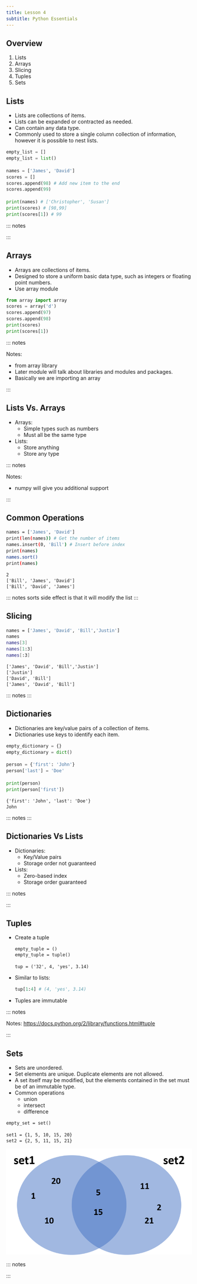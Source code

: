 ```yaml
---
title: Lesson 4
subtitle: Python Essentials
---
```


## Overview

1. Lists
1. Arrays
1. Slicing
1. Tuples
1. Sets

## Lists

- Lists are collections of items.
- Lists can be expanded or contracted as needed.
- Can contain any data type.
- Commonly used to store a single column collection of information, however it is possible to nest lists.

```python
empty_list = []
empty_list = list()

names = ['James', 'David']
scores = []
scores.append(98) # Add new item to the end
scores.append(99)

print(names) # ['Christopher', 'Susan']
print(scores) # [98,99]
print(scores[1]) # 99
```

::: notes

:::

## Arrays

* Arrays are collections of items.
* Designed to store a uniform basic data type, such as integers or floating point numbers.
* Use array module

```python
from array import array
scores = array('d')
scores.append(97)
scores.append(98)
print(scores)
print(scores[1])

```

::: notes

Notes:
- from array library
- Later module will talk about libraries and modules and packages.
- Basically we are importing an array

:::

## Lists Vs. Arrays

* Arrays:
  * Simple types such as numbers
  * Must all be the same type
* Lists:
  * Store anything
  * Store any type

::: notes

Notes:
- numpy will give you additional support

:::

## Common Operations

```bash
names = ['James', 'David']
print(len(names)) # Get the number of items
names.insert(0, 'Bill') # Insert before index
print(names)
names.sort()
print(names)
```

```
2
['Bill', 'James', 'David']
['Bill', 'David', 'James']
```

::: notes
sorts side effect is that it will modify the list
:::

## Slicing

```bash
names = ['James', 'David', 'Bill','Justin']
names
names[3]
names[1:3]
names[:3]
```

```
['James', 'David', 'Bill','Justin']
['Justin']
['David', 'Bill']
['James', 'David', 'Bill']
```

::: notes
:::

## Dictionaries

- Dictionaries are key/value pairs of a collection of items.
- Dictionaries use keys to identify each item.

```python
empty_dictionary = {}
empty_dictionary = dict()

person = {'first': 'John'}
person['last'] = 'Doe'

print(person)
print(person['first'])
```

```
{'first': 'John', 'last': 'Doe'}
John
```

::: notes
:::

## Dictionaries Vs Lists 

* Dictionaries:
  * Key/Value pairs
  * Storage order not guaranteed
* Lists:
  * Zero-based index
  * Storage order guaranteed

::: notes

:::

## Tuples

- Create a tuple
  ```pyhon
  empty_tuple = ()
  empty_tuple = tuple()
  
  tup = ('32', 4, 'yes', 3.14)
  ```
- Similar to lists:
  ```python
  tup[1:4] # (4, 'yes', 3.14)
  ```
- Tuples are immutable

::: notes

Notes:
https://docs.python.org/2/library/functions.html#tuple

:::

## Sets

- Sets are unordered.
- Set elements are unique. Duplicate elements are not allowed.
- A set itself may be modified, but the elements contained in the set must be of an immutable type.
- Common operations
  - union
  - intersect
  - difference

```pyhon
empty_set = set()

set1 = {1, 5, 10, 15, 20}
set2 = {2, 5, 11, 15, 21}
```

![image](../media/sets.png)


::: notes

:::


